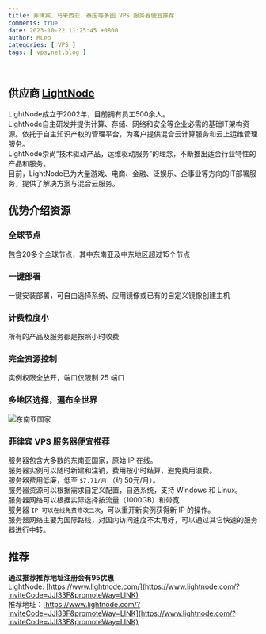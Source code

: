 ```yaml
---
title: 菲律宾、马来西亚、泰国等多图 VPS 服务器便宜推荐
comments: true
date: 2023-10-22 11:25:45 +0800
author: MLeo
categories: [ VPS ]
tags: [ vps,net,blog ]

---
```

## 供应商 [LightNode](https://www.lightnode.com/?inviteCode=JJI33F&promoteWay=LINK)

LightNode成立于2002年，目前拥有员工500余人。  
LightNode自主研发并提供计算、存储、网络和安全等企业必需的基础IT架构资源。依托于自主知识产权的管理平台，为客户提供混合云计算服务和云上运维管理服务。   
LightNode崇尚“技术驱动产品，运维驱动服务”的理念，不断推出适合行业特性的产品和服务。  
目前，LightNode已为大量游戏、电商、金融、泛娱乐、企事业等方向的IT部署服务，提供了解决方案与混合云服务。

## 优势介绍资源
### 全球节点
包含20多个全球节点，其中东南亚及中东地区超过15个节点

### 一键部署
一键安装部署，可自由选择系统、应用镜像或已有的自定义镜像创建主机

### 计费粒度小
所有的产品及服务都是按照小时收费

### 完全资源控制
实例权限全放开，端口仅限制 25 端口

### 多地区选择，遍布全世界
![东南亚国家](https://images.ichochy.com/20241112349.png)  

### 菲律宾 VPS 服务器便宜推荐
服务器包含大多数的东南亚国家，原始 IP 在线。  
服务器实例可以随时新建和注销，费用按小时结算，避免费用浪费。  
服务器费用低廉，低至 `$7.71/月` （约 50元/月）。  
服务器资源可以根据需求自定义配置，自选系统，支持 Windows 和 Linux。  
服务器网络可以根据实际选择按流量（1000GB）和带宽  
服务器 `IP 可以在线免费修改二次`，可以重开新实例获得新 IP 的操作。  
服务器网络主要为国际路线，对国内访问速度不太用好，可以通过其它快速的服务器进行中转。  

## 推荐
**通过推荐推荐地址注册会有95优惠**  
LightNode: [https://www.lightnode.com/](https://www.lightnode.com/?inviteCode=JJI33F&promoteWay=LINK)  
推荐地址：[https://www.lightnode.com/?inviteCode=JJI33F&promoteWay=LINK](https://www.lightnode.com/?inviteCode=JJI33F&promoteWay=LINK)  

